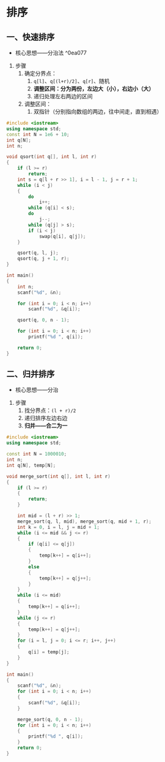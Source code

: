 # 排序

## 一、快速排序

- 核心思想——分治法 ^0ea077

1. 步骤
   1. 确定分界点：
      1. `q[l]`、`q[(l+r)/2]`、`q[r]`、随机
      2. **调整区间：分为两份，左边大（小），右边小（大）**
      3. 递归处理左右两边的区间
   2. 调整区间：
      1. 双指针（分别指向数组的两边，往中间走，直到相遇）



```C++
#include <iostream>
using namespace std;
const int N = 1e6 + 10;
int q[N];
int n;

void qsort(int q[], int l, int r)
{
    if (l >= r)
        return;
    int s = q[l + r >> 1], i = l - 1, j = r + 1;
    while (i < j)
    {
        do
            i++;
        while (q[i] < s);
        do
            j--;
        while (q[j] > s);
        if (i < j)
            swap(q[i], q[j]);
    }

    qsort(q, l, j);
    qsort(q, j + 1, r);
}

int main()
{
    int n;
    scanf("%d", &n);

    for (int i = 0; i < n; i++)
        scanf("%d", &q[i]);

    qsort(q, 0, n - 1);

    for (int i = 0; i < n; i++)
        printf("%d ", q[i]);

    return 0;
}

```



## 二、归并排序

- 核心思想——分治

1. 步骤
   1. 找分界点：`(l + r)/2`
   2. 递归排序左边右边
   3. **归并——合二为一**

```C++
#include <iostream>
using namespace std;

const int N = 1000010;
int n;
int q[N], temp[N];

void merge_sort(int q[], int l, int r)
{
    if (l >= r)
    {
        return;
    }

    int mid = (l + r) >> 1;
    merge_sort(q, l, mid), merge_sort(q, mid + 1, r);
    int k = 0, i = l, j = mid + 1;
    while (i <= mid && j <= r)
    {
        if (q[i] <= q[j])
        {
            temp[k++] = q[i++];
        }
        else
        {
            temp[k++] = q[j++];
        }
    }
    while (i <= mid)
    {
        temp[k++] = q[i++];
    }
    while (j <= r)
    {
        temp[k++] = q[j++];
    }
    for (i = l, j = 0; i <= r; i++, j++)
    {
        q[i] = temp[j];
    }
}

int main()
{
    scanf("%d", &n);
    for (int i = 0; i < n; i++)
    {
        scanf("%d", &q[i]);
    }

    merge_sort(q, 0, n - 1);
    for (int i = 0; i < n; i++)
    {
        printf("%d ", q[i]);
    }
    return 0;
}
```

